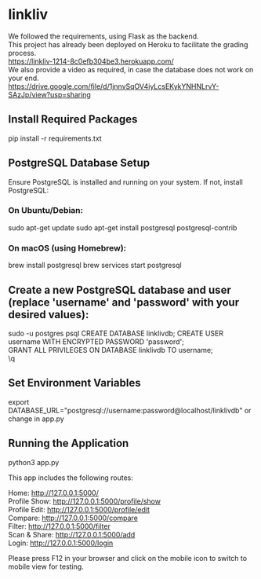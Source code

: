 # linkliv
We followed the requirements, using Flask as the backend.  
This project has already been deployed on Heroku to facilitate the grading process.  
https://linkliv-1214-8c0efb304be3.herokuapp.com/  
We also provide a video as required, in case the database does not work on your end.  
https://drive.google.com/file/d/1jnnvSqOV4iyLcsEKykYNHNLrvY-SAzJp/view?usp=sharing  

## Install Required Packages
pip install -r requirements.txt

## PostgreSQL Database Setup
Ensure PostgreSQL is installed and running on your system. If not, install PostgreSQL:

### On Ubuntu/Debian:
sudo apt-get update 
sudo apt-get install postgresql postgresql-contrib 

### On macOS (using Homebrew):
brew install postgresql 
brew services start postgresql 

## Create a new PostgreSQL database and user (replace 'username' and 'password' with your desired values):
sudo -u postgres psql 
CREATE DATABASE linklivdb; 
CREATE USER username WITH ENCRYPTED PASSWORD 'password';  
GRANT ALL PRIVILEGES ON DATABASE linklivdb TO username;  
\q 

## Set Environment Variables

export DATABASE_URL="postgresql://username:password@localhost/linklivdb" or change in app.py  

## Running the Application

python3 app.py  


This app includes the following routes:  

Home: http://127.0.0.1:5000/   
Profile Show: http://127.0.0.1:5000/profile/show  
Profile Edit: http://127.0.0.1:5000/profile/edit  
Compare: http://127.0.0.1:5000/compare    
Filter: http://127.0.0.1:5000/filter  
Scan & Share: http://127.0.0.1:5000/add  
Login: http://127.0.0.1:5000/login  

Please press F12 in your browser and click on the mobile icon to switch to mobile view for testing. 
